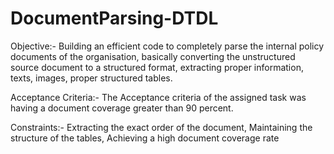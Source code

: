 # DocumentParsing-DTDL
Objective:- Building an efficient code to completely parse the internal policy documents of the organisation, basically converting the unstructured source document to a structured format, extracting proper information, texts, images, proper structured tables.

Acceptance Criteria:- The Acceptance criteria of the assigned task was having a document coverage greater than 90 percent.

Constraints:- Extracting the exact order of the document, Maintaining the structure of the tables, Achieving a high document coverage rate
